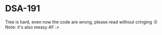 # DSA-191
Tree is hard, even now the code are wrong, please read without cringing :0
Note: it's also messy AF :>
